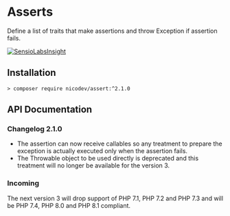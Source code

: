 # Asserts
Define a list of traits that make assertions and throw Exception if assertion fails.

[![SensioLabsInsight](https://insight.sensiolabs.com/projects/70a39705-b8b4-4569-b5e4-5db5fcfa56e5/mini.png)](https://insight.sensiolabs.com/projects/70a39705-b8b4-4569-b5e4-5db5fcfa56e5)

## Installation

```shell
> composer require nicodev/assert:^2.1.0
```

## API Documentation

### Changelog 2.1.0

* The assertion can now receive callables so any treatment to prepare the exception is actually executed only when the assertion fails.
* The Throwable object to be used directly is deprecated and this treatment will no longer be available for the version 3.

### Incoming

The next version 3 will drop support of PHP 7.1, PHP 7.2 and PHP 7.3 and will be PHP 7.4, PHP 8.0 and PHP 8.1 compliant.
